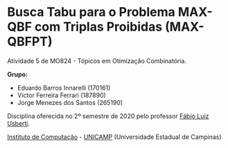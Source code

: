 Busca Tabu para o Problema MAX-QBF com Triplas Proibidas (MAX-QBFPT)
================================

Atividade 5 de MO824 - Tópicos em Otimização Combinatória.

**Grupo:**
  - Eduardo Barros Innarelli (170161)
  - Victor Ferreira Ferrari (187890)
  - Jorge Menezes dos Santos (265190)

Disciplina oferecida no 2º semestre de 2020 pelo professor [Fábio Luiz Usberti](https://www.ic.unicamp.br/~fusberti/).

[Instituto de Computação](http://ic.unicamp.br/) - [UNICAMP](http://www.unicamp.br/unicamp/) (Universidade Estadual de Campinas)
